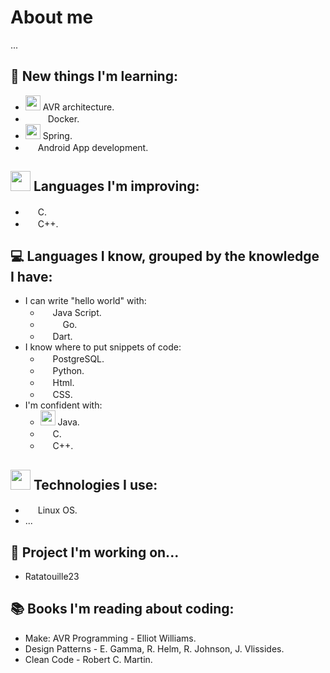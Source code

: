 # About me
...
<!-- **paoloCammardella/paoloCammardella** is a ✨ _special_ ✨ repository because its `README.md` (this file) appears on your GitHub profile.-->
## 🔭 New things I'm learning:
  - <img src=https://upload.wikimedia.org/wikipedia/commons/thumb/5/51/Atmel_logo.svg/1200px-Atmel_logo.svg.png width="24" height="24" /> AVR architecture.
  - <img src=https://uncommonsolutions.com/wp-content/uploads/2018/12/Microsoft-Docker-logo.png width="32" height="16" /> Docker.
  - <img src=https://dwglogo.com/wp-content/uploads/2017/12/Spring_Framework_logo_01.png width="24" height="24" /> Spring.
  - <img src=https://upload.wikimedia.org/wikipedia/commons/thumb/6/64/Android_logo_2019_%28stacked%29.svg/687px-Android_logo_2019_%28stacked%29.svg.png width="16" height="16"/> Android App development.
 
## <img src=https://github.githubassets.com/images/icons/emoji/unicode/1f9e0.png width="32" height="32"/> Languages I'm improving:
  - <img src=https://camo.githubusercontent.com/67704b43eaee79d5db2e0ac9b288ca2eda7f8cdaaadce80ce77d44f8d08d3d95/68747470733a2f2f70726f66696c696e61746f722e7269736861762e6465762f736b696c6c732d6173736574732f632d6f726967696e616c2e737667 width="16" height="16"/> C.
  - <img src=https://camo.githubusercontent.com/716c20f454fef17485712c6bfda0f6343ac75983a673228c59aa3bf4076c9f99/68747470733a2f2f70726f66696c696e61746f722e7269736861762e6465762f736b696c6c732d6173736574732f63706c7573706c75732d6f726967696e616c2e737667 width="16" height="16" /> C++.

## :computer: Languages I know, grouped by the knowledge I have:
  - I can write "hello world" with:
    -  <img src=https://camo.githubusercontent.com/7a2b6137fa6818b1c85f86347a6b4a75ee52681d4a190c506df972e3c5459980/68747470733a2f2f70726f66696c696e61746f722e7269736861762e6465762f736b696c6c732d6173736574732f6a6176617363726970742d6f726967696e616c2e737667 width="16" height="16"/> Java Script.
    - <img src=https://upload.wikimedia.org/wikipedia/commons/thumb/0/05/Go_Logo_Blue.svg/1280px-Go_Logo_Blue.svg.png width="32" height="16" /> Go.
    - <img src=https://user-images.githubusercontent.com/48450313/161332873-f1db71be-4aea-468a-b24f-f11d4012b5f7.png width="16" height="16"/> Dart.
  - I know where to put snippets of code:
    - <img src=https://camo.githubusercontent.com/ddc853c2f9e0dc4538d5f3500880e557ab03f9ea8050b5152d0ef61d042f7d01/68747470733a2f2f70726f66696c696e61746f722e7269736861762e6465762f736b696c6c732d6173736574732f706f737467726573716c2d6f726967696e616c2d776f72646d61726b2e737667 width="16" height="16" /> PostgreSQL. 
    - <img src=https://camo.githubusercontent.com/d10e5aa8ba67f1eb109da4e98cd75adfa42df2e6019f8222cfa14c0088ac674d/68747470733a2f2f70726f66696c696e61746f722e7269736861762e6465762f736b696c6c732d6173736574732f707974686f6e2d6f726967696e616c2e737667 width="16" height="16" /> Python.
    - <img src=https://camo.githubusercontent.com/bfa71fe5e1eb3ca57a7e4ef9c6b2ca21414c4fdab27ac6861e211e7cfe8f7d9f/68747470733a2f2f70726f66696c696e61746f722e7269736861762e6465762f736b696c6c732d6173736574732f68746d6c352d6f726967696e616c2d776f72646d61726b2e737667 width="16" height="16" /> Html.
    - <img src=https://camo.githubusercontent.com/1f14c9c472b21cf8790a4fb6914be3a3181e957ecc2b397775f06a989d20cb37/68747470733a2f2f70726f66696c696e61746f722e7269736861762e6465762f736b696c6c732d6173736574732f637373332d6f726967696e616c2d776f72646d61726b2e737667 width="16" height="16" /> CSS.
  - I'm confident with:
    - <img src=https://camo.githubusercontent.com/075657b384358f918d473ef7fbb24c213dbd1d43058ae2ac2134731d614ca870/68747470733a2f2f70726f66696c696e61746f722e7269736861762e6465762f736b696c6c732d6173736574732f6a6176612d6f726967696e616c2d776f72646d61726b2e737667 width="24" height="24" /> Java.
    - <img src=https://camo.githubusercontent.com/67704b43eaee79d5db2e0ac9b288ca2eda7f8cdaaadce80ce77d44f8d08d3d95/68747470733a2f2f70726f66696c696e61746f722e7269736861762e6465762f736b696c6c732d6173736574732f632d6f726967696e616c2e737667 width="16" height="16"/> C.
    - <img src=https://camo.githubusercontent.com/716c20f454fef17485712c6bfda0f6343ac75983a673228c59aa3bf4076c9f99/68747470733a2f2f70726f66696c696e61746f722e7269736861762e6465762f736b696c6c732d6173736574732f63706c7573706c75732d6f726967696e616c2e737667 width="16" height="16" /> C++.
## <img src=https://user-images.githubusercontent.com/48450313/161340484-ed1141ec-8f22-41ba-ad6b-ac3c5018a7ec.png width="32" height="32" /> Technologies I use:
   - <img src=https://camo.githubusercontent.com/0d57a1013ca687b2df81dc1652bf33293b0d9e43d4745d7e70f33b0c79fef474/68747470733a2f2f70726f66696c696e61746f722e7269736861762e6465762f736b696c6c732d6173736574732f6c696e75782d6f726967696e616c2e737667 width="16" height="16" /> Linux OS.
   - ...
## 💬 Project I'm working on...
  - Ratatouille23
## :books: Books I'm reading about coding:
  - Make: AVR Programming - Elliot Williams.
  - Design Patterns - E. Gamma, R. Helm, R. Johnson, J. Vlissides.
  - Clean Code - Robert C. Martin.
